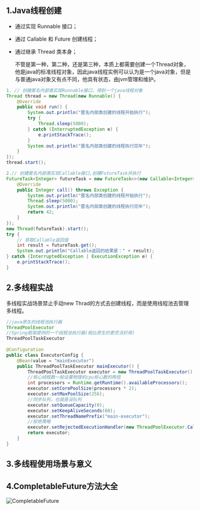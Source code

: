 ## 1.Java线程创建

- 通过实现 Runnable 接口；

- 通过 Callable 和 Future 创建线程；

- 通过继承 Thread 类本身；

    不管是第一种，第二种，还是第三种，本质上都需要创建一个Thread对象，他是java的标准线程对象，因此java线程实例可以认为是一个java对象，但是与普通java对象又有点不同，他具有状态，由jvm管理和维护。

```java
1. // 创建匿名内部类实现Runnable接口，得到一个java线程对象
Thread thread = new Thread(new Runnable() {
    @Override
    public void run() {
        System.out.println("匿名内部类创建的线程开始执行");
        try {
            Thread.sleep(5000);
        } catch (InterruptedException e) {
            e.printStackTrace();
        }
        System.out.println("匿名内部类创建的线程执行完毕");
    }
});
thread.start();

2.// 创建匿名内部类实现Callable接口,创建FutureTask并执行
FutureTask<Integer> futureTask = new FutureTask<>(new Callable<Integer>() {
    @Override
    public Integer call() throws Exception {
        System.out.println("匿名内部类创建的线程开始执行");
        Thread.sleep(5000);
        System.out.println("匿名内部类创建的线程执行完毕");
        return 42;
    }
});
new Thread(futureTask).start();
try {
    // 获取Callable返回值
    int result = futureTask.get();
    System.out.println("Callable返回的结果是：" + result);
} catch (InterruptedException | ExecutionException e) {
    e.printStackTrace();
}
```



## 2.多线程实战

多线程实战场景禁止手动new Thrad的方式去创建线程，而是使用线程池去管理多线程。

```java
//java原生的线程池执行器
ThreadPoolExecutor
//Spring框架提供的一个线程池执行器(相比原生的更灵活好用)
ThreadPoolTaskExecutor
 
@Configuration
public class ExecutorConfig {
    @Bean(value = "mainExecutor")
    public ThreadPoolTaskExecutor mainExecutor() {
        ThreadPoolTaskExecutor executor = new ThreadPoolTaskExecutor();
        //核心线程数一般设置物理机cpu核心数的两倍
        int processors = Runtime.getRuntime().availableProcessors();
        executor.setCorePoolSize(processors * 2);
        executor.setMaxPoolSize(256);
        //同步队列，也就是没队列
        executor.setQueueCapacity(0);
        executor.setKeepAliveSeconds(60);
        executor.setThreadNamePrefix("main-executor");
        //拒绝策略
        executor.setRejectedExecutionHandler(new ThreadPoolExecutor.CallerRunsPolicy());
        return executor;
    }
}
```



## 3.多线程使用场景与意义

## 4.CompletableFuture方法大全

![CompletableFuture](https://cdn.jsdelivr.net/gh/wuqiang-g/picture@main/img/CompletableFuture.png)

